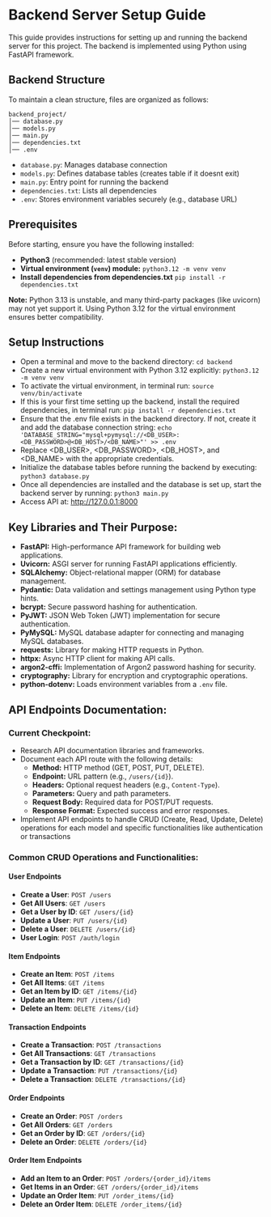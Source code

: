 # Backend Server Setup Guide
This guide provides instructions for setting up and running the backend server for this project. The backend is implemented using Python using FastAPI framework.

## Backend Structure
To maintain a clean structure, files are organized as follows:
```
backend_project/
│── database.py
│── models.py
│── main.py
│── dependencies.txt
│── .env
```
- `database.py`: Manages database connection
- `models.py`: Defines database tables (creates table if it doesnt exit)
- `main.py`: Entry point for running the backend
- `dependencies.txt`: Lists all dependencies
- `.env`: Stores environment variables securely (e.g., database URL)

## Prerequisites

Before starting, ensure you have the following installed:
- **Python3** (recommended: latest stable version)
- **Virtual environment (`venv`) module:** `python3.12 -m venv venv`
- **Install dependencies from dependencies.txt** `pip install -r dependencies.txt`

**Note:** Python 3.13 is unstable, and many third-party packages (like uvicorn) may not yet support it. Using Python 3.12 for the virtual environment ensures better compatibility.

## Setup Instructions

- Open a terminal and move to the backend directory: `cd backend`
- Create a new virtual environment with Python 3.12 explicitly: `python3.12 -m venv venv`
- To activate the virtual environment, in terminal run: `source venv/bin/activate`
- If this is your first time setting up the backend, install the required dependencies, in terminal run: `pip install -r dependencies.txt`
- Ensure that the .env file exists in the backend directory. If not, create it and add the database connection string: `echo 'DATABASE_STRING="mysql+pymysql://<DB_USER>:<DB_PASSWORD>@<DB_HOST>/<DB_NAME>"' >> .env`
- Replace <DB_USER>, <DB_PASSWORD>, <DB_HOST>, and <DB_NAME> with the appropriate credentials.
- Initialize the database tables before running the backend by executing: `python3 database.py`
- Once all dependencies are installed and the database is set up, start the backend server by running: `python3 main.py`
- Access API at: http://127.0.0.1:8000

## Key Libraries and Their Purpose:

- **FastAPI:** High-performance API framework for building web applications.
- **Uvicorn:** ASGI server for running FastAPI applications efficiently.
- **SQLAlchemy:** Object-relational mapper (ORM) for database management.
- **Pydantic:** Data validation and settings management using Python type hints.
- **bcrypt:** Secure password hashing for authentication.
- **PyJWT:** JSON Web Token (JWT) implementation for secure authentication.
- **PyMySQL:** MySQL database adapter for connecting and managing MySQL databases.
- **requests:** Library for making HTTP requests in Python.
- **httpx:** Async HTTP client for making API calls.
- **argon2-cffi:** Implementation of Argon2 password hashing for security.
- **cryptography:** Library for encryption and cryptographic operations.
- **python-dotenv:** Loads environment variables from a `.env` file.

## API Endpoints Documentation:  

### Current Checkpoint:  
- Research API documentation libraries and frameworks.  
- Document each API route with the following details:  
  - **Method:** HTTP method (GET, POST, PUT, DELETE).  
  - **Endpoint:** URL pattern (e.g., `/users/{id}`).  
  - **Headers:** Optional request headers (e.g., `Content-Type`).  
  - **Parameters:** Query and path parameters.  
  - **Request Body:** Required data for POST/PUT requests.  
  - **Response Format:** Expected success and error responses.  
- Implement API endpoints to handle CRUD (Create, Read, Update, Delete) operations for each model and specific functionalities like authentication or transactions


### Common CRUD Operations and Functionalities:

#### User Endpoints
- **Create a User**: `POST /users`
- **Get All Users**: `GET /users`
- **Get a User by ID**: `GET /users/{id}`
- **Update a User**: `PUT /users/{id}`
- **Delete a User**: `DELETE /users/{id}`
- **User Login**: `POST /auth/login`

#### Item Endpoints
- **Create an Item**: `POST /items`
- **Get All Items**: `GET /items`
- **Get an Item by ID**: `GET /items/{id}`
- **Update an Item**: `PUT /items/{id}`
- **Delete an Item**: `DELETE /items/{id}`

#### Transaction Endpoints
- **Create a Transaction**: `POST /transactions`
- **Get All Transactions**: `GET /transactions`
- **Get a Transaction by ID**: `GET /transactions/{id}`
- **Update a Transaction**: `PUT /transactions/{id}`
- **Delete a Transaction**: `DELETE /transactions/{id}`

#### Order Endpoints
- **Create an Order**: `POST /orders`
- **Get All Orders**: `GET /orders`
- **Get an Order by ID**: `GET /orders/{id}`
- **Delete an Order**: `DELETE /orders/{id}`

#### Order Item Endpoints
- **Add an Item to an Order**: `POST /orders/{order_id}/items`
- **Get Items in an Order**: `GET /orders/{order_id}/items`
- **Update an Order Item**: `PUT /order_items/{id}`
- **Delete an Order Item**: `DELETE /order_items/{id}`




